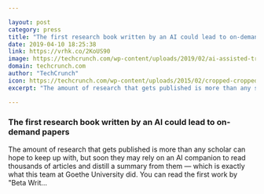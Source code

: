```yaml
---

layout: post
category: press
title: "The first research book written by an AI could lead to on-demand papers"
date: 2019-04-10 18:25:38
link: https://vrhk.co/2KoUS90
image: https://techcrunch.com/wp-content/uploads/2019/02/ai-assisted-translation.png?w=753
domain: techcrunch.com
author: "TechCrunch"
icon: https://techcrunch.com/wp-content/uploads/2015/02/cropped-cropped-favicon-gradient.png?w=180
excerpt: "The amount of research that gets published is more than any scholar can hope to keep up with, but soon they may rely on an AI companion to read thousands of articles and distill a summary from them — which is exactly what this team at Goethe University did. You can read the first work by \"Beta Writ…"

---
```


### The first research book written by an AI could lead to on-demand papers

The amount of research that gets published is more than any scholar can hope to keep up with, but soon they may rely on an AI companion to read thousands of articles and distill a summary from them — which is exactly what this team at Goethe University did. You can read the first work by "Beta Writ…